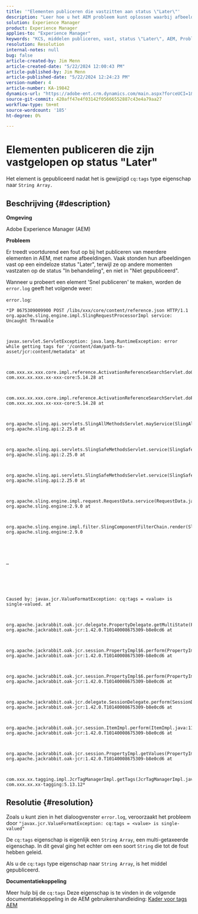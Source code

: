 ```yaml
---
title: '"Elementen publiceren die vastzitten aan status \"Later\"'
description: "Leer hoe u het AEM probleem kunt oplossen waarbij afbeeldingen vastzaten op een status die nooit eindigt, \"Later\", terwijl ze op andere momenten vastzaten op de status \"In behandeling\"."
solution: Experience Manager
product: Experience Manager
applies-to: "Experience Manager"
keywords: "KCS, middelen publiceren, vast, status \"Later\", AEM, Problemen oplossen, Adobe Experience Manager"
resolution: Resolution
internal-notes: null
bug: false
article-created-by: Jim Menn
article-created-date: "5/22/2024 12:00:43 PM"
article-published-by: Jim Menn
article-published-date: "5/22/2024 12:24:23 PM"
version-number: 4
article-number: KA-19842
dynamics-url: "https://adobe-ent.crm.dynamics.com/main.aspx?forceUCI=1&pagetype=entityrecord&etn=knowledgearticle&id=87824ae5-3218-ef11-9f8a-6045bd006268"
source-git-commit: 420aff47e4f03142f05666552887c43e4a79aa27
workflow-type: tm+mt
source-wordcount: '185'
ht-degree: 0%

---
```


# Elementen publiceren die zijn vastgelopen op status &quot;Later&quot;


Het element is gepubliceerd nadat het is gewijzigd `cq:tags` type eigenschap naar `String Array.`

## Beschrijving {#description}


<b>Omgeving</b>

Adobe Experience Manager (AEM)

<b>Probleem</b>

Er treedt voortdurend een fout op bij het publiceren van meerdere elementen in AEM, met name afbeeldingen. Vaak stonden hun afbeeldingen vast op een eindeloze status &quot;Later&quot;, terwijl ze op andere momenten vastzaten op de status &quot;In behandeling&quot;, en niet in &quot;Niet gepubliceerd&quot;.

Wanneer u probeert een element &#39;Snel publiceren&#39; te maken, worden de `error.log` geeft het volgende weer:

`error.log`:


```
*IP 8675309009900 POST /libs/xxx/core/content/reference.json HTTP/1.1 org.apache.sling.engine.impl.SlingRequestProcessorImpl service: Uncaught Throwable



javax.servlet.ServletException: java.lang.RuntimeException: error while getting tags for '/content/dam/path-to-asset/jcr:content/metadata' at

 

com.xxx.xx.xxx.core.impl.reference.ActivationReferenceSearchServlet.doGet(ActivationReferenceSearchServlet.java:140) com.xxx.xx.xxx.xx-xxx-core:5.14.28 at



com.xxx.xx.xxx.core.impl.reference.ActivationReferenceSearchServlet.doPost(ActivationReferenceSearchServlet.java:100) com.xxx.xx.xxx.xx-xxx-core:5.14.28 at

 

org.apache.sling.api.servlets.SlingAllMethodsServlet.mayService(SlingAllMethodsServlet.java:146) org.apache.sling.api:2.25.0 at

 

org.apache.sling.api.servlets.SlingSafeMethodsServlet.service(SlingSafeMethodsServlet.java:342) org.apache.sling.api:2.25.0 at



org.apache.sling.api.servlets.SlingSafeMethodsServlet.service(SlingSafeMethodsServlet.java:374) org.apache.sling.api:2.25.0 at



org.apache.sling.engine.impl.request.RequestData.service(RequestData.java:583) org.apache.sling.engine:2.9.0 at



org.apache.sling.engine.impl.filter.SlingComponentFilterChain.render(SlingComponentFilterChain.java:45) org.apache.sling.engine:2.9.0





…






Caused by: javax.jcr.ValueFormatException: cq:tags = <value> is single-valued. at



org.apache.jackrabbit.oak.jcr.delegate.PropertyDelegate.getMultiState(PropertyDelegate.java:137) org.apache.jackrabbit.oak-jcr:1.42.0.T10140008675309-b8e0cd6 at



org.apache.jackrabbit.oak.jcr.session.PropertyImpl$6.perform(PropertyImpl.java:266) org.apache.jackrabbit.oak-jcr:1.42.0.T10140008675309-b8e0cd6 at



org.apache.jackrabbit.oak.jcr.session.PropertyImpl$6.perform(PropertyImpl.java:261) org.apache.jackrabbit.oak-jcr:1.42.0.T10140008675309-b8e0cd6 at

 

org.apache.jackrabbit.oak.jcr.delegate.SessionDelegate.perform(SessionDelegate.java:210) org.apache.jackrabbit.oak-jcr:1.42.0.T10140008675309-b8e0cd6 at

 

org.apache.jackrabbit.oak.jcr.session.ItemImpl.perform(ItemImpl.java:112) org.apache.jackrabbit.oak-jcr:1.42.0.T10140008675309-b8e0cd6 at

 

org.apache.jackrabbit.oak.jcr.session.PropertyImpl.getValues(PropertyImpl.java:261) org.apache.jackrabbit.oak-jcr:1.42.0.T10140008675309-b8e0cd6 at

 

com.xxx.xx.tagging.impl.JcrTagManagerImpl.getTags(JcrTagManagerImpl.java:797) com.xxx.xx.xx-tagging:5.13.12*
```



## Resolutie {#resolution}


Zoals u kunt zien in het dialoogvenster `error.log`, veroorzaakt het probleem door `"javax.jcr.ValueFormatException: cq:tags = <value> is single-valued"`

De `cq:tags` eigenschap is eigenlijk een `String Array`, een multi-getaxeerde eigenschap. In dit geval ging het echter om een soort `String` die tot de fout hebben geleid.

Als u de `cq:tags` type eigenschap naar `String Array`, is het middel gepubliceerd.

<b>Documentatiekoppeling</b>

Meer hulp bij de `cq:tags` Deze eigenschap is te vinden in de volgende documentatiekoppeling in de AEM gebruikershandleiding:
[Kader voor tags AEM](https://experienceleague.adobe.com/en/docs/experience-manager-65/content/implementing/developing/platform/tagging/framework)
